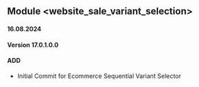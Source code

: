 ## Module <website_sale_variant_selection>

#### 16.08.2024
#### Version 17.0.1.0.0
#### ADD
- Initial Commit for Ecommerce Sequential Variant Selector
